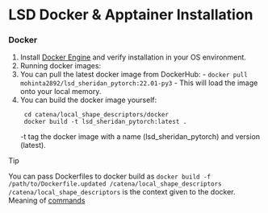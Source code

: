 # LSD Docker & Apptainer Installation

### Docker
1. Install [Docker Engine](https://docs.docker.com/engine/install/) and verify installation in your OS environment.
2. Running docker images:
  1. You can pull the latest docker image from DockerHub:
    -  ```docker pull mohinta2892/lsd_sheridan_pytorch:22.01-py3```
    - This will load the image onto your local memory.
  2. You can build the docker image yourself:
     ``` 
      cd catena/local_shape_descriptors/docker
      docker build -t lsd_sheridan_pytorch:latest .
     ```
        -t tag the docker image with a name (lsd_sheridan_pytorch) and version (latest).
> [!TIP]
> You can pass Dockerfiles to docker build as ` docker build -f /path/to/Dockerfile.updated /catena/local_shape_descriptors `
> `/catena/local_shape_descriptors` is the context given to the docker. Meaning of [commands](https://docs.docker.com/reference/cli/docker/image/build/)
